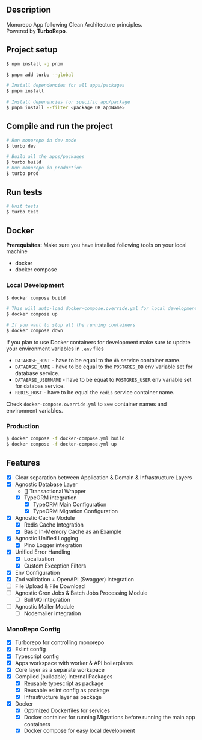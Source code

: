 ## Description

Monorepo App following Clean Architecture principles.\
Powered by **TurboRepo**.

## Project setup

```bash
$ npm install -g pnpm
```

```bash
$ pnpm add turbo --global

# Install dependencies for all apps/packages
$ pnpm install

# Install depenencies for specific app/package
$ pnpm install --filter <package OR appName>
```

## Compile and run the project

```bash
# Run monorepo in dev mode
$ turbo dev

# Build all the apps/packages
$ turbo build
# Run monorepo in production
$ turbo prod
```

## Run tests

```bash
# Unit tests
$ turbo test
```

## Docker

**Prerequisites:**
Make sure you have installed following tools on your local machine

- docker
- docker compose

### Local Development

```bash
$ docker compose build

# This will auto-load docker-compose.override.yml for local development
$ docker compose up

# If you want to stop all the running containers
$ docker compose down
```

If you plan to use Docker containers for development make sure to update your environment variables in `.env` files

- `DATABASE_HOST` - have to be equal to the `db` service container name.
- `DATABASE_NAME` - have to be equal to the `POSTGRES_DB` env variable set for database service.
- `DATABASE_USERNAME` - have to be equat to `POSTGRES_USER` env variable set for databas service.
- `REDIS_HOST` - have to be equal the `redis` service container name.

Check `docker-compose.override.yml` to see container names and environment variables.

### Production

```bash
$ docker compose -f docker-compose.yml build
$ docker compose -f docker-compose.yml up
```

## Features

- [x] Clear separation between Application & Domain & Infrastructure Layers
- [x] Agnostic Database Layer
  - [] Transactional Wrapper
  - [x] TypeORM integration
    - [x] TypeORM Main Configuration
    - [x] TypeORM Migration Configuration
- [x] Agnostic Cache Module
  - [x] Redis Cache Integration
  - [x] Basic In-Memory Cache as an Example
- [x] Agnostic Unified Logging
  - [x] Pino Logger integration
- [x] Unified Error Handling
  - [x] Localization
  - [x] Custom Exception Filters
- [x] Env Configuration
- [x] Zod validation + OpenAPI (Swagger) integration
- [ ] File Upload & File Download
- [ ] Agnostic Cron Jobs & Batch Jobs Processing Module
  - [ ] BullMQ integration
- [ ] Agnostic Mailer Module
  - [ ] Nodemailer integration

### MonoRepo Config

- [x] Turborepo for controlling monorepo
- [x] Eslint config
- [x] Typescript config
- [x] Apps workspace with worker & API boilerplates
- [x] Core layer as a separate workspace
- [x] Compiled (buildable) Internal Packages
  - [x] Reusable typescript as package
  - [x] Reusable eslint config as package
  - [x] Infrastructure layer as package
- [x] Docker
  - [x] Optimized Dockerfiles for services
  - [x] Docker container for running Migrations before running the main app containers
  - [x] Docker compose for easy local development
